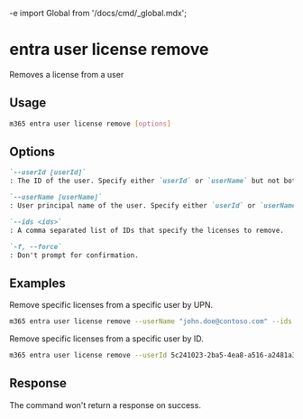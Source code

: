 -e <!-- DISCLAIMER: All secrets, passwords, and sensitive values in this document are examples only and not real credentials. -->
import Global from '/docs/cmd/_global.mdx';

# entra user license remove

Removes a license from a user

## Usage

```sh
m365 entra user license remove [options]
```

## Options

```md definition-list
`--userId [userId]`
: The ID of the user. Specify either `userId` or `userName` but not both.

`--userName [userName]`
: User principal name of the user. Specify either `userId` or `userName` but not both.

`--ids <ids>`
: A comma separated list of IDs that specify the licenses to remove.

`-f, --force`
: Don't prompt for confirmation.
```

<Global />

## Examples

Remove specific licenses from a specific user by UPN.

```sh
m365 entra user license remove --userName "john.doe@contoso.com" --ids "45715bb8-13f9-4bf6-927f-ef96c102d394,bea13e0c-3828-4daa-a392-28af7ff61a0f"
```

Remove specific licenses from a specific user by ID.

```sh
m365 entra user license remove --userId 5c241023-2ba5-4ea8-a516-a2481a3e6c51 --ids "45715bb8-13f9-4bf6-927f-ef96c102d394,bea13e0c-3828-4daa-a392-28af7ff61a0f"
```

## Response

The command won't return a response on success.
